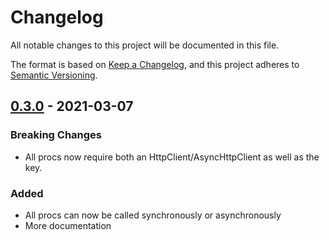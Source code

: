 # Changelog

All notable changes to this project will be documented in this file.

The format is based on [Keep a Changelog](https://keepachangelog.com/en/1.0.0/),
and this project adheres to [Semantic Versioning](https://semver.org/spec/v2.0.0.html).

## [0.3.0] - 2021-03-07

### Breaking Changes

- All procs now require both an HttpClient/AsyncHttpClient as well as the key.

### Added

- All procs can now be called synchronously or asynchronously
- More documentation

[unreleased]: https://github.com/williamhatcher/azure_translate/compare/v0.3.0...HEAD
[0.3.0]: https://github.com/williamhatcher/azure_translate/compare/v0.2.0...v1.3.0